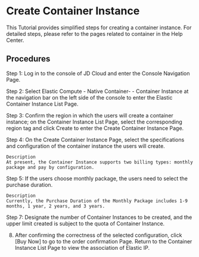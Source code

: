 # Create Container Instance

This Tutorial provides simplified steps for creating a container instance. For detailed steps, please refer to the pages related to container in the Help Center.

## Procedures
Step 1: Log in to the console of JD Cloud and enter the Console Navigation Page.

Step 2: Select Elastic Compute - Native Container- - Container Instance at the navigation bar on the left side of the console to enter the Elastic Container Instance List Page.

Step 3: Confirm the region in which the users will create a container instance; on the Container Instance List Page, select the corresponding region tag and click Create to enter the Create Container Instance Page.

Step 4: On the Create Container Instance Page, select the specifications and configuration of the container instance the users will create.

	Description
	At present, the Container Instance supports two billing types: monthly package and pay by configuration.

Step 5: If the users choose monthly package, the users need to select the purchase duration.

	Description
	Currently, the Purchase Duration of the Monthly Package includes 1-9 months, 1 year, 2 years, and 3 years.

Step 7: Designate the number of Container Instances to be created, and the upper limit created is subject to the quota of Container Instance.

8. After confirming the correctness of the selected configuration, click [Buy Now] to go to the order confirmation Page. Return to the Container Instance List Page to view the association of Elastic IP.

